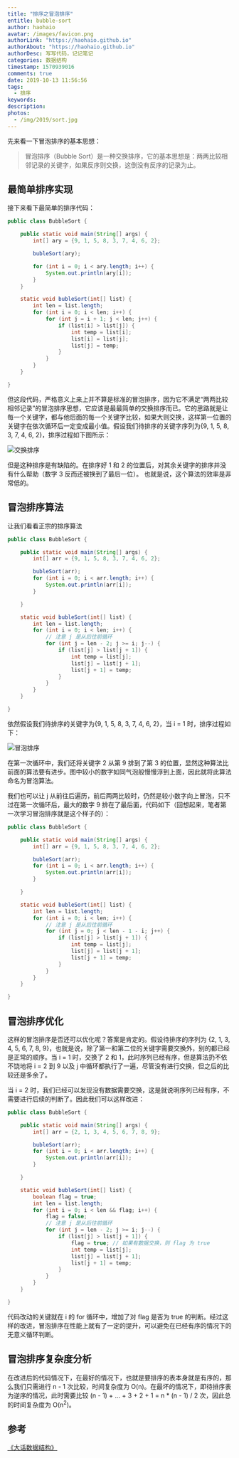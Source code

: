 ```yaml
---
title: "排序之冒泡排序"
entitle: bubble-sort
author: haohaio
avatar: /images/favicon.png
authorLink: "https://haohaio.github.io"
authorAbout: "https://haohaio.github.io"
authorDesc: 写写代码，记记笔记
categories: 数据结构
timestamp: 1570939016
comments: true
date: 2019-10-13 11:56:56
tags:
  - 排序
keywords:
description:
photos:
  - /img/2019/sort.jpg
---
```


先来看一下冒泡排序的基本思想：

> 冒泡排序（Bubble Sort）是一种交换排序，它的基本思想是：两两比较相邻记录的关键字，如果反序则交换，这倒没有反序的记录为止。

## 最简单排序实现

接下来看下最简单的排序代码：

```java
public class BubbleSort {

    public static void main(String[] args) {
        int[] ary = {9, 1, 5, 8, 3, 7, 4, 6, 2};

        bubleSort(ary);

        for (int i = 0; i < ary.length; i++) {
            System.out.println(ary[i]);
        }
    }

    static void bubleSort(int[] list) {
        int len = list.length;
        for (int i = 0; i < len; i++) {
            for (int j = i + 1; j < len; j++) {
                if (list[i] > list[j]) {
                    int temp = list[i];
                    list[i] = list[j];
                    list[j] = temp;
                }
            }
        }
    }

}
```

但这段代码，严格意义上来上并不算是标准的冒泡排序，因为它不满足“两两比较相邻记录”的冒泡排序思想，它应该是最最简单的交换排序而已。它的思路就是让每一个关键字，都与他后面的每一个关键字比较，如果大则交换，这样第一位置的关键字在依次循环后一定变成最小值。假设我们待排序的关键字序列为{9, 1, 5, 8, 3, 7, 4, 6, 2}，排序过程如下图所示：

![交换排序](../img/assets/bubble_sort_1.jpg)

但是这种排序是有缺陷的。在排序好 1 和 2 的位置后，对其余关键字的排序并没有什么帮助（数字 3 反而还被换到了最后一位）。
也就是说，这个算法的效率是非常低的。

## 冒泡排序算法

让我们看看正宗的排序算法

```java
public class BubbleSort {

    public static void main(String[] args) {
        int[] arr = {9, 1, 5, 8, 3, 7, 4, 6, 2};

        bubleSort(arr);
        for (int i = 0; i < arr.length; i++) {
            System.out.println(arr[i]);
        }

    }

    static void bubleSort(int[] list) {
        int len = list.length;
        for (int i = 0; i < len; i++) {
            // 注意 j 是从后往前循环
            for (int j = len - 2; j >= i; j--) {
                if (list[j] > list[j + 1]) {
                    int temp = list[j];
                    list[j] = list[j + 1];
                    list[j + 1] = temp;
                }
            }
        }
    }

}
```

依然假设我们待排序的关键字为{9, 1, 5, 8, 3, 7, 4, 6, 2}，当 i = 1 时，排序过程如下：

![冒泡排序](../img/assets/bubble_sort_2.jpg)

在第一次循环中，我们还将关键字 2 从第 9 排到了第 3 的位置，显然这种算法比前面的算法要有进步。图中较小的数字如同气泡般慢慢浮到上面，因此就将此算法命名为冒泡算法。

我们也可以让 j 从前往后遍历，前后两两比较时，仍然是较小数字向上冒泡，只不过在第一次循环后，最大的数字 9 排在了最后面，代码如下（回想起来，笔者第一次学习冒泡排序就是这个样子的）：

```java
public class BubbleSort {

    public static void main(String[] args) {
        int[] arr = {9, 1, 5, 8, 3, 7, 4, 6, 2};

        bubleSort(arr);
        for (int i = 0; i < arr.length; i++) {
            System.out.println(arr[i]);
        }

    }

    static void bubleSort(int[] list) {
        int len = list.length;
        for (int i = 0; i < len; i++) {
            // 注意 j 是从后往前循环
            for (int j = 0; j < len - 1 - i; j++) {
                if (list[j] > list[j + 1]) {
                    int temp = list[j];
                    list[j] = list[j + 1];
                    list[j + 1] = temp;
                }
            }
        }
    }

}
```

## 冒泡排序优化

这样的冒泡排序是否还可以优化呢？答案是肯定的。假设待排序的序列为 {2, 1, 3, 4, 5, 6, 7, 8, 9}，也就是说，除了第一和第二位的关键字需要交换外，别的都已经是正常的顺序。当 i = 1 时，交换了 2 和 1，此时序列已经有序，但是算法扔不依不饶地将 i = 2 到 9 以及 j 中循环都执行了一遍，尽管没有进行交换，但之后的比较还是多余了。

当 i = 2 时，我们已经可以发现没有数据需要交换，这是就说明序列已经有序，不需要进行后续的判断了。因此我们可以这样改进：

```java
public class BubbleSort {

    public static void main(String[] args) {
        int[] arr = {2, 1, 3, 4, 5, 6, 7, 8, 9};

        bubleSort(arr);
        for (int i = 0; i < arr.length; i++) {
            System.out.println(arr[i]);
        }

    }

    static void bubleSort(int[] list) {
        boolean flag = true;
        int len = list.length;
        for (int i = 0; i < len && flag; i++) {
            flag = false;
            // 注意 j 是从后往前循环
            for (int j = len - 2; j >= i; j--) {
                if (list[j] > list[j + 1]) {
                    flag = true; // 如果有数据交换，则 flag 为 true
                    int temp = list[j];
                    list[j] = list[j + 1];
                    list[j + 1] = temp;
                }
            }
        }
    }

}
```

代码改动的关键就在 i 的 for 循环中，增加了对 flag 是否为 true 的判断。经过这样的改进，冒泡排序在性能上就有了一定的提升，可以避免在已经有序的情况下的无意义循环判断。

## 冒泡排序复杂度分析

在改进后的代码情况下，在最好的情况下，也就是要排序的表本身就是有序的，那么我们只需进行 n - 1 次比较，时间复杂度为 O(n)。在最坏的情况下，即待排序表为逆序的情况，此时需要比较 (n - 1) + ... + 3 + 2 + 1 = n \* (n - 1) / 2 次，因此总的时间复杂度为 O(n<sup>2</sup>)。

## 参考

[《大话数据结构》](https://book.douban.com/subject/6424904/)
